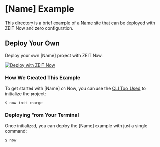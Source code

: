 # [Name] Example

This directory is a brief example of a [Name](site-link) site that can be deployed with ZEIT Now and zero configuration.

## Deploy Your Own

Deploy your own [Name] project with ZEIT Now.

[![Deploy with ZEIT Now](https://zeit.co/button)](https://zeit.co/import/project?template=https://github.com/zeit/now-examples/tree/master/example-directory)

### How We Created This Example

To get started with [Name] on Now, you can use the [CLI Tool Used](CLI-link) to initialize the project:

```shell
$ now init charge
```

### Deploying From Your Terminal

Once initialized, you can deploy the [Name] example with just a single command:

```shell
$ now
```
